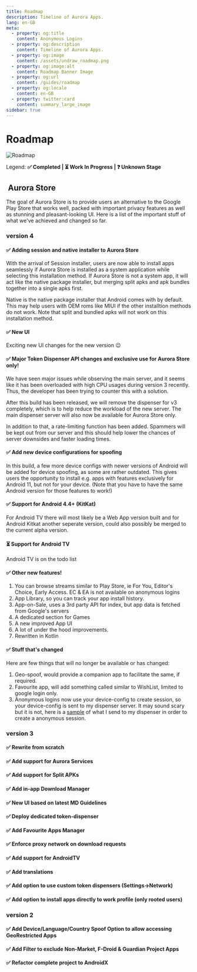 ```yaml
---
title: Roadmap
description: Timeline of Aurora Apps.
lang: en-GB
meta:
  - property: og:title
    content: Anonymous Logins
  - property: og:description
    content: Timeline of Aurora Apps.
  - property: og:image
    content: /assets/undraw_roadmap.png
  - property: og:image:alt
    content: Roadmap Banner Image
  - property: og:url
    content: /guides/roadmap
  - property: og:locale
    content: en-GB
  - property: twitter:card
    content: summary_large_image
sidebar: true
---
```


# Roadmap

![Roadmap](/assets/undraw_roadmap.svg)

Legend: **✅ Completed | ⏳ Work In Progress | ❓ Unknown Stage**

## <img class="headerLogo" :src="$withBase('/icons/aurora_store.png')"> Aurora Store

The goal of Aurora Store is to provide users an alternative to the Google Play Store that works well, packed with important privacy features as well as stunning and pleasant-looking UI. Here is a list of the important stuff of what we've achieved and changed so far.

### version 4

#### ✅ Adding session and native installer to Aurora Store

With the arrival of Session installer, users are now able to install apps seamlessly if Aurora Store is installed as a system application while selecting this installation method. If Aurora Store is not a system app, it will act like the native package installer, but merging split apks and apk bundles together into a single apks first.

Native is the native package installer that Android comes with by default. This may help users with OEM roms like MIUI if the other installtion methods do not work. Note that split and bundled apks will not work on this installation method.

#### ✅ New UI

Exciting new UI changes for the new version 😉

#### ✅ Major Token Dispenser API changes and exclusive use for Aurora Store only!

We have seen major issues while observing the main server, and it seems like it has been overloaded with high CPU usages during version 3 recently. Thus, the developer has been trying to counter this with a solution.

After this build has been released, we will remove the dispenser for v3 completely, which is to help reduce the workload of the new server. The main dispenser server will also now be available for Aurora Store only. 

In addition to that, a rate-limiting function has been added. Spammers will be kept out from our server and this should help lower the chances of server downsides and faster loading times.

#### ✅ Add new device configurations for spoofing

In this build, a few more device configs with newer versions of Android will be added for device spoofing, as some are rather outdated. This gives users the opportunity to install e.g. apps with features exclusively for Android 11, but not for your device. (Note that you have to have the same Android version for those features to work!)

#### ✅ Support for Android 4.4+ (KitKat)

For Android TV there will most likely be a Web App version built and for Android Kitkat another seperate version, could also possibly be merged to the current alpha version.

#### ⏳ Support for Android TV 

Android TV is on the todo list

#### ✅ Other new features!

1. You can browse streams similar to Play Store, ie For You, Editor's Choice, Early Access. EC & EA is not available on anonymous logins
2. App Library, so you can track your app install history.
3. App-on-Sale, uses a 3rd party API for index, but app data is fetched from Google's servers
4. A dedicated section for Games
5. A new improved App UI
6. A lot of under the hood improvements.
7. Rewritten in Kotlin

#### ✅ Stuff that's changed

Here are few things that will no longer be available or has changed:

1. Geo-spoof, would provide a companion app to facilitate the same, if required.
2. Favourite app, will add something called similar to WishList, limited to google login only.
3. Anonymous logins now use your device-config to create session, so your device-config is sent to my dispenser server. It may sound scary but it is not, here is a [sample](https://gitlab.com/AuroraOSS/gplayapi/-/blob/master/src/main/resources/op_8_pro.properties) of what I send to my dispenser in order to create a anonymous session.

### version 3

#### ✅ Rewrite from scratch

#### ✅ Add support for Aurora Services

#### ✅ Add support for Split APKs

#### ✅ Add in-app Download Manager

#### ✅ New UI based on latest MD Guidelines

#### ✅ Deploy dedicated token-dispenser

#### ✅ Add Favourite Apps Manager

#### ✅ Enforce proxy network on download requests

#### ✅ Add support for AndroidTV

#### ✅ Add translations

#### ✅ Add option to use custom token dispensers (Settings->Network)

#### ✅ Add option to install apps directly to work profile (only rooted users)

### version 2

#### ✅ Add Device/Language/Country Spoof Option to allow accessing GeoRestricted Apps

#### ✅ Add Filter to exclude Non-Market, F-Droid & Guardian Project Apps

#### ✅ Refactor complete project to AndroidX

